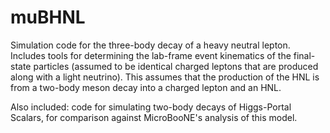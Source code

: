 # muBHNL
Simulation code for the three-body decay of a heavy neutral lepton. Includes tools for determining the lab-frame event kinematics of the final-state particles (assumed to be identical charged leptons that are produced along with a light neutrino). This assumes that the production of the HNL is from a two-body meson decay into a charged lepton and an HNL.

Also included: code for simulating two-body decays of Higgs-Portal Scalars, for comparison against MicroBooNE's analysis of this model.
